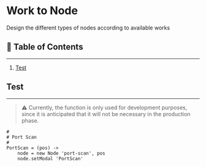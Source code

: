 # Work to Node

Design the different types of nodes according to available works

## 📜 Table of Contents
---
1. [Test](#Test)

## Test
---

> ⚠️ Currently, the function is only used for development purposes, since it is anticipated that it will not be necessary in the production phase.

    #
    # Port Scan
    #
    PortScan = (pos) ->
        node = new Node 'port-scan', pos
        node.setModal 'PortScan'
    




